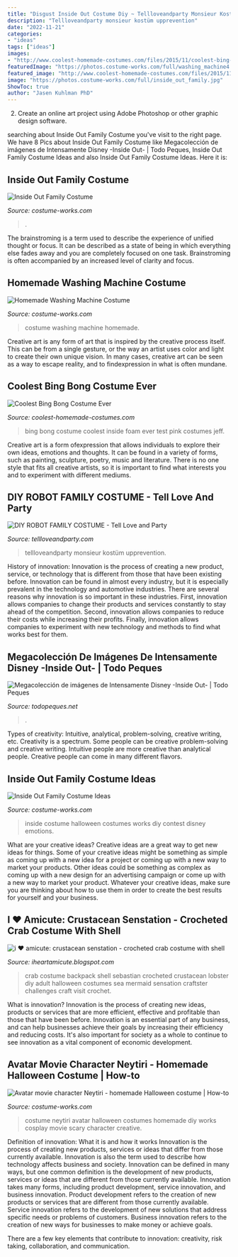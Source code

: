 ```yaml
---
title: "Disgust Inside Out Costume Diy ~ Tellloveandparty Monsieur Kostüm Upprevention"
description: "Tellloveandparty monsieur kostüm upprevention"
date: "2022-11-21"
categories:
- "ideas"
tags: ["ideas"]
images:
- "http://www.coolest-homemade-costumes.com/files/2015/11/coolest-bing-bong-costume-for-8-year-old-148779-514x800.jpg"
featuredImage: "https://photos.costume-works.com/full/washing_machine4.jpg"
featured_image: "http://www.coolest-homemade-costumes.com/files/2015/11/coolest-bing-bong-costume-for-8-year-old-148779-514x800.jpg"
image: "https://photos.costume-works.com/full/inside_out_family.jpg"
ShowToc: true
author: "Jasen Kuhlman PhD"
---
```



2. Create an online art project using Adobe Photoshop or other graphic design software.

	

		
searching about Inside Out Family Costume you've visit to the right page. We have 8 Pics about Inside Out Family Costume like Megacolección de imágenes de Intensamente Disney -Inside Out- | Todo Peques, Inside Out Family Costume Ideas and also Inside Out Family Costume Ideas. Here it is:
		
    
## Inside Out Family Costume

<img loading=lazy src="https://photos.costume-works.com/full/inside_out_family-30873-1.jpg" onerror="this.onerror=null;this.src='https://tse1.mm.bing.net/th?id=OIP.k3TdJkaVtlFr7_z3xC_SMwHaG-&amp;pid=15.1';" alt="Inside Out Family Costume">

_Source: costume-works.com_

>. 

	

The brainstroming is a term used to describe the experience of unified thought or focus. It can be described as a state of being in which everything else fades away and you are completely focused on one task. Brainstroming is often accompanied by an increased level of clarity and focus.

    
## Homemade Washing Machine Costume

<img loading=lazy src="https://photos.costume-works.com/full/washing_machine4.jpg" onerror="this.onerror=null;this.src='https://tse2.mm.bing.net/th?id=OIP.Kx96LDdsKqDtI8rGGhoi0AHaLq&amp;pid=15.1';" alt="Homemade Washing Machine Costume">

_Source: costume-works.com_

>costume washing machine homemade. 

	

Creative art is any form of art that is inspired by the creative process itself. This can be from a single gesture, or the way an artist uses color and light to create their own unique vision. In many cases, creative art can be seen as a way to escape reality, and to findexpression in what is often mundane.

    
## Coolest Bing Bong Costume Ever

<img loading=lazy src="http://www.coolest-homemade-costumes.com/files/2015/11/coolest-bing-bong-costume-for-8-year-old-148779-514x800.jpg" onerror="this.onerror=null;this.src='https://tse3.mm.bing.net/th?id=OIP.54EATmX2y64C-frABomhTgHaLh&amp;pid=15.1';" alt="Coolest Bing Bong Costume Ever">

_Source: coolest-homemade-costumes.com_

>bing bong costume coolest inside foam ever test pink costumes jeff. 

	

Creative art is a form ofexpression that allows individuals to explore their own ideas, emotions and thoughts. It can be found in a variety of forms, such as painting, sculpture, poetry, music and literature. There is no one style that fits all creative artists, so it is important to find what interests you and to experiment with different mediums.

    
## DIY ROBOT FAMILY COSTUME - Tell Love And Party

<img loading=lazy src="https://tellloveandparty.com/wp-content/uploads/2017/09/Robot-Costume-diy-ideas-for-the-whole-family.jpg" onerror="this.onerror=null;this.src='https://tse1.mm.bing.net/th?id=OIP.E2zfiXtL9kxatVuFnFvCWwHaLH&amp;pid=15.1';" alt="DIY ROBOT FAMILY COSTUME - Tell Love and Party">

_Source: tellloveandparty.com_

>tellloveandparty monsieur kostüm upprevention. 

	

History of innovation:
Innovation is the process of creating a new product, service, or technology that is different from those that have been existing before. Innovation can be found in almost every industry, but it is especially prevalent in the technology and automotive industries. There are several reasons why innovation is so important in these industries. First, innovation allows companies to change their products and services constantly to stay ahead of the competition. Second, innovation allows companies to reduce their costs while increasing their profits. Finally, innovation allows companies to experiment with new technology and methods to find what works best for them.

    
## Megacolección De Imágenes De Intensamente Disney -Inside Out- | Todo Peques

<img loading=lazy src="https://i0.wp.com/todopeques.net/wp-content/uploads/2015/06/disgust3.png" onerror="this.onerror=null;this.src='https://tse3.mm.bing.net/th?id=OIP.p_Fsy0_Z5f8wegXGdQeG1QHaMG&amp;pid=15.1';" alt="Megacolección de imágenes de Intensamente Disney -Inside Out- | Todo Peques">

_Source: todopeques.net_

>. 

	

Types of creativity: Intuitive, analytical, problem-solving, creative writing, etc.
Creativity is a spectrum. Some people can be creative problem-solving and creative writing. Intuitive people are more creative than analytical people. Creative people can come in many different flavors.

    
## Inside Out Family Costume Ideas

<img loading=lazy src="https://photos.costume-works.com/full/inside_out_family.jpg" onerror="this.onerror=null;this.src='https://tse3.mm.bing.net/th?id=OIP.OU4FxIiBTMNsnAnC9-bVyQHaNJ&amp;pid=15.1';" alt="Inside Out Family Costume Ideas">

_Source: costume-works.com_

>inside costume halloween costumes works diy contest disney emotions. 

	

What are your creative ideas?
Creative ideas are a great way to get new ideas for things. Some of your creative ideas might be something as simple as coming up with a new idea for a project or coming up with a new way to market your products. Other ideas could be something as complex as coming up with a new design for an advertising campaign or come up with a new way to market your product. Whatever your creative ideas, make sure you are thinking about how to use them in order to create the best results for yourself and your business.

    
## I ♥ Amicute: Crustacean Senstation - Crocheted Crab Costume With Shell

<img loading=lazy src="http://2.bp.blogspot.com/-4Xz-M0qvFYg/Un1wG8iMTbI/AAAAAAAABGg/ynRpF6WZN4g/s1600/crab2.jpg" onerror="this.onerror=null;this.src='https://tse4.mm.bing.net/th?id=OIP.Ivo6qOWts_94pcoskPWgzAHaJ4&amp;pid=15.1';" alt="i ♥ amicute: crustacean senstation - crocheted crab costume with shell">

_Source: iheartamicute.blogspot.com_

>crab costume backpack shell sebastian crocheted crustacean lobster diy adult halloween costumes sea mermaid sensation craftster challenges craft visit crochet. 

	

What is innovation?
Innovation is the process of creating new ideas, products or services that are more efficient, effective and profitable than those that have been before. Innovation is an essential part of any business, and can help businesses achieve their goals by increasing their efficiency and reducing costs. It's also important for society as a whole to continue to see innovation as a vital component of economic development.

    
## Avatar Movie Character Neytiri - Homemade Halloween Costume | How-to

<img loading=lazy src="https://photos.costume-works.com/full/neytiri.jpg" onerror="this.onerror=null;this.src='https://tse4.mm.bing.net/th?id=OIP.FuyCuTkqeCpLaIiT1HZFjQHaLv&amp;pid=15.1';" alt="Avatar movie character Neytiri - homemade Halloween costume | How-to">

_Source: costume-works.com_

>costume neytiri avatar halloween costumes homemade diy works cosplay movie scary character creative. 

	

Definition of innovation: What it is and how it works
Innovation is the process of creating new products, services or ideas that differ from those currently available. Innovation is also the term used to describe how technology affects business and society. Innovation can be defined in many ways, but one common definition is the development of new products, services or ideas that are different from those currently available.
Innovation takes many forms, including product development, service innovation, and business innovation. Product development refers to the creation of new products or services that are different from those currently available. Service innovation refers to the development of new solutions that address specific needs or problems of customers. Business innovation refers to the creation of new ways for businesses to make money or achieve goals.

There are a few key elements that contribute to innovation: creativity, risk taking, collaboration, and communication.

